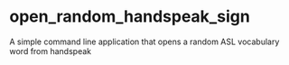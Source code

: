 # open_random_handspeak_sign
A simple command line application that opens a random ASL vocabulary word from handspeak
